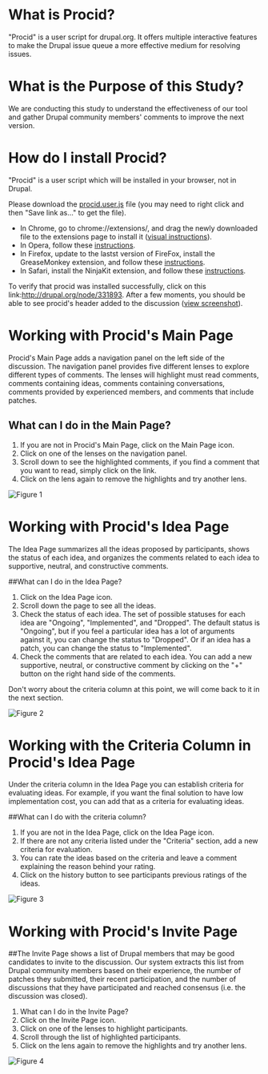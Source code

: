 What is Procid?
===============
"Procid" is a user script for drupal.org. It offers multiple interactive features to make the Drupal issue queue a more effective medium for resolving issues. 

What is the Purpose of this Study?
==================================
We are conducting this study to understand the effectiveness of our tool and gather Drupal community members' comments to improve the next version.

How do I install Procid?
========================
"Procid" is a user script which will be installed in your browser, not in Drupal.

Please download the [procid.user.js](https://github.com/albaloo/procid-client/raw/master/procid.user.js) file (you may need to right click and then "Save link as..." to get the file). 

- In Chrome, go to chrome://extensions/, and drag the newly downloaded file to the extensions page to install it ([visual instructions](https://raw.github.com/albaloo/procid-client/master/screenshots/procid-chrome-installation.jpg)).
- In Opera, follow these [instructions](http://my.opera.com/Contrid/blog/2007/02/11/how-to-greasemonkey-in-opera).
- In Firefox, update to the lastst version of FireFox, install the GreaseMonkey extension, and follow these [instructions](http://userscripts.org/about/installing). 
- In Safari, install the NinjaKit extension, and follow these [instructions](http://wiki.greasespot.net/Cross-browser_userscripting#cite_note-2).

To verify that procid was installed successfully, click on this link:http://drupal.org/node/331893. After a few moments, you should be able to see procid's header added to the discussion ([view screenshot](https://raw.github.com/albaloo/procid-client/master/screenshots/survey-install-check.png)).

Working with Procid's Main Page
===============================
Procid's Main Page adds a navigation panel on the left side of the discussion. The navigation panel provides five different lenses to explore different types of comments. The lenses will highlight must read comments, comments containing ideas, comments containing conversations, comments provided by experienced members, and comments that include patches.

## What can I do in the Main Page? 
1. If you are not in Procid's Main Page, click on the Main Page icon.
1. Click on one of the lenses on the navigation panel.
1. Scroll down to see the highlighted comments, if you find a comment that you want to read, simply click on the link.
1. Click on the lens again to remove the highlights and try another lens.

![Figure 1](https://raw.github.com/albaloo/procid-client/master/screenshots/survey-homepage-idea.png)

Working with Procid's Idea Page
===============================
The Idea Page summarizes all the ideas proposed by participants, shows the status of each idea, and organizes the comments related to each idea to supportive, neutral, and constructive comments.

##What can I do in the Idea Page? 
1. Click on the Idea Page icon. 
1. Scroll down the page to see all the ideas.
1. Check the status of each idea. The set of possible statuses for each idea are "Ongoing", "Implemented", and "Dropped". The default status is "Ongoing", but if you feel a particular idea has a lot of arguments against it, you can change the status to "Dropped". Or if an idea has a patch, you can change the status to "Implemented". 
1. Check the comments that are related to each idea. You can add a new supportive, neutral, or constructive comment by clicking on the "+" button on the right hand side of the comments. 

Don't worry about the criteria column at this point, we will come back to it in the next section.

![Figure 2](https://raw.github.com/albaloo/procid-client/master/screenshots/survey-ideapage.png)

Working with the Criteria Column in Procid's Idea Page
======================================================
Under the criteria column in the Idea Page you can establish criteria for evaluating ideas. For example, if you want the final solution to have low implementation cost, you can add that as a criteria for evaluating ideas.

##What can I do with the criteria column?
1. If you are not in the Idea Page, click on the Idea Page icon. 
1. If there are not any criteria listed under the "Criteria" section, add a new criteria for evaluation.
1. You can rate the ideas based on the criteria and leave a comment explaining the reason behind your rating.
1. Click on the history button to see participants previous ratings of the ideas.

![Figure 3](https://raw.github.com/albaloo/procid-client/master/screenshots/survey-ideapage-criteria.png)
 
Working with Procid's Invite Page
=================================
##The Invite Page shows a list of Drupal members that may be good candidates to invite to the discussion. Our system extracts this list from Drupal community members based on their experience, the number of patches they submitted, their recent participation, and the number of discussions that they have participated and reached consensus (i.e. the discussion was closed). 

1. What can I do in the Invite Page?
1. Click on the Invite Page icon. 
1. Click on one of the lenses to highlight participants.
1. Scroll through the list of highlighted participants.
1. Click on the lens again to remove the highlights and try another lens.

![Figure 4](https://raw.github.com/albaloo/procid-client/master/screenshots/survey-invitepage.png)
